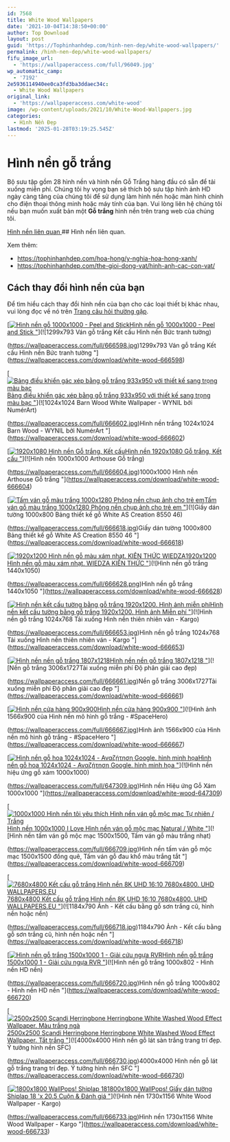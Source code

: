 ```yaml
---
id: 7568
title: White Wood Wallpapers
date: '2021-10-04T14:38:50+00:00'
author: Top Download
layout: post
guid: 'https://Tophinhanhdep.com/hinh-nen-dep/white-wood-wallpapers/'
permalink: /hinh-nen-dep/white-wood-wallpapers/
fifu_image_url:
  - 'https://wallpaperaccess.com/full/96049.jpg'
wp_automatic_camp:
  - '7192'
2e5936114940ee0ca3fd3ba3ddaec34c:
  - White Wood Wallpapers
original_link:
  - 'https://wallpaperaccess.com/white-wood'
image: /wp-content/uploads/2021/10/White-Wood-Wallpapers.jpg
categories:
  - Hình Nền Đẹp
lastmod: '2025-01-28T03:19:25.545Z'
---
```

# Hình nền gỗ trắng

Bộ sưu tập gồm 28 hình nền và hình nền Gỗ Trắng hàng đầu có sẵn để tải xuống miễn phí. Chúng tôi hy vọng bạn sẽ thích bộ sưu tập hình ảnh HD ngày càng tăng của chúng tôi để sử dụng làm hình nền hoặc màn hình chính cho điện thoại thông minh hoặc máy tính của bạn. Vui lòng liên hệ chúng tôi nếu bạn muốn xuất bản một **Gỗ trắng** hình nền trên trang web của chúng tôi.

[Hình nền liên quan ](#related) ## Hình nền liên quan.

   
 Xem thêm:

   
- <https://tophinhanhdep.com/hoa-hong/y-nghia-hoa-hong-xanh/>
- <https://tophinhanhdep.com/the-gioi-dong-vat/hinh-anh-cac-con-vat/>

## Cách thay đổi hình nền của bạn

Để tìm hiểu cách thay đổi hình nền của bạn cho các loại thiết bị khác nhau, vui lòng đọc về nó trên [Trang câu hỏi thường gặp](https://tophinhanhdep.com/faq/).

  
[[![Hình nền gỗ 1000x1000 - Peel and Stick](https://wallpaperaccess.com/full/96049.jpg)Hình nền gỗ 1000x1000 - Peel and Stick "](https://wallpaperaccess.com/download/white-wood-96049)](![1299x793 Ván gỗ trắng Kết cấu Hình nền Bức tranh tường)

(https://wallpaperaccess.com/full/666598.jpg)1299x793 Ván gỗ trắng Kết cấu Hình nền Bức tranh tường "](https://wallpaperaccess.com/download/white-wood-666598)

[[![Bảng điều khiển gác xép bằng gỗ trắng 933x950 với thiết kế sang trọng màu bạc](https://wallpaperaccess.com/full/666599.jpg)Bảng điều khiển gác xép bằng gỗ trắng 933x950 với thiết kế sang trọng màu bạc "](https://wallpaperaccess.com/download/white-wood-666599)](![1024x1024 Barn Wood White Wallpaper - WYNIL bởi NumérArt)

(https://wallpaperaccess.com/full/666602.jpg)Hình nền trắng 1024x1024 Barn Wood - WYNIL bởi NumérArt "](https://wallpaperaccess.com/download/white-wood-666602)

[[![1920x1080 Hình nền Gỗ trắng, Kết cấu](https://wallpaperaccess.com/full/666603.jpg)Hình nền 1920x1080 Gỗ trắng, Kết cấu "](https://wallpaperaccess.com/download/white-wood-666603)](![Hình nền 1000x1000 Arthouse Gỗ trắng)

(https://wallpaperaccess.com/full/666604.jpg)1000x1000 Hình nền Arthouse Gỗ trắng "](https://wallpaperaccess.com/download/white-wood-666604)

[[![Tấm ván gỗ màu trắng 1000x1280 Phông nền chụp ảnh cho trẻ em](https://wallpaperaccess.com/full/666609.jpg)Tấm ván gỗ màu trắng 1000x1280 Phông nền chụp ảnh cho trẻ em "](https://wallpaperaccess.com/download/white-wood-666609)](![Giấy dán tường 1000x800 Bảng thiết kế gỗ White AS Creation 8550 46)

(https://wallpaperaccess.com/full/666618.jpg)Giấy dán tường 1000x800 Bảng thiết kế gỗ White AS Creation 8550 46 "](https://wallpaperaccess.com/download/white-wood-666618)

[[![1920x1200 Hình nền gỗ màu xám nhạt.  KIẾN THỨC WIEDZA](https://wallpaperaccess.com/full/666625.jpg)1920x1200 Hình nền gỗ màu xám nhạt. WIEDZA KIẾN THỨC "](https://wallpaperaccess.com/download/white-wood-666625)](![Hình nền gỗ trắng 1440x1050)

(https://wallpaperaccess.com/full/666628.png)Hình nền gỗ trắng 1440x1050 "](https://wallpaperaccess.com/download/white-wood-666628)

[[![Hình nền kết cấu tường bằng gỗ trắng 1920x1200.  Hình ảnh miễn phí](https://wallpaperaccess.com/full/666645.jpg)Hình nền kết cấu tường bằng gỗ trắng 1920x1200. Hình ảnh Miễn phí "](https://wallpaperaccess.com/download/white-wood-666645)](![Hình nền gỗ trắng 1024x768 Tải xuống Hình nền thiên nhiên ván - Kargo)

(https://wallpaperaccess.com/full/666653.jpg)Hình nền gỗ trắng 1024x768 Tải xuống Hình nền thiên nhiên ván - Kargo "](https://wallpaperaccess.com/download/white-wood-666653)

[[![Hình nền nền gỗ trắng 1807x1218](https://wallpaperaccess.com/full/666656.jpg)Hình nền nền gỗ trắng 1807x1218 "](https://wallpaperaccess.com/download/white-wood-666656)](![Nền gỗ trắng 3006x1727Tải xuống miễn phí Độ phân giải cao đẹp)

(https://wallpaperaccess.com/full/666661.jpg)Nền gỗ trắng 3006x1727Tải xuống miễn phí Độ phân giải cao đẹp "](https://wallpaperaccess.com/download/white-wood-666661)

[[![Hình nền cửa hàng 900x900](https://wallpaperaccess.com/full/666665.jpg)Hình nền cửa hàng 900x900 "](https://wallpaperaccess.com/download/white-wood-666665)](![Hình ảnh 1566x900 của Hình nền mô hình gỗ trắng - #SpaceHero)

(https://wallpaperaccess.com/full/666667.jpg)Hình ảnh 1566x900 của Hình nền mô hình gỗ trắng - #SpaceHero "](https://wallpaperaccess.com/download/white-wood-666667)

[[![Hình nền gỗ hoa 1024x1024 - Αναζήτηση Google.  hình minh họa](https://wallpaperaccess.com/full/666705.jpg)Hình nền gỗ hoa 1024x1024 - Αναζήτηση Google. hình minh họa "](https://wallpaperaccess.com/download/white-wood-666705)](![Hình nền hiệu ứng gỗ xám 1000x1000)

(https://wallpaperaccess.com/full/647309.jpg)Hình nền Hiệu ứng Gỗ Xám 1000x1000 "](https://wallpaperaccess.com/download/white-wood-647309)

[[![1000x1000 Hình nền tôi yêu thích Hình nền ván gỗ mộc mạc Tự nhiên / Trắng](https://wallpaperaccess.com/full/666707.jpg)Hình nền 1000x1000 I Love Hình nền ván gỗ mộc mạc Natural / White "](https://wallpaperaccess.com/download/white-wood-666707)](![Hình nền tấm ván gỗ mộc mạc 1500x1500, Tấm ván gỗ màu trắng nhạt)

(https://wallpaperaccess.com/full/666709.jpg)Hình nền tấm ván gỗ mộc mạc 1500x1500 đồng quê, Tấm ván gỗ đau khổ màu trắng tắt "](https://wallpaperaccess.com/download/white-wood-666709)

[[![7680x4800 Kết cấu gỗ trắng Hình nền 8K UHD 16:10 7680x4800.  UHD WALLPAPERS.EU](https://wallpaperaccess.com/full/666711.jpg)7680x4800 Kết cấu gỗ trắng Hình nền 8K UHD 16:10 7680x4800. UHD WALLPAPERS.EU "](https://wallpaperaccess.com/download/white-wood-666711)](![1184x790 Ảnh - Kết cấu bằng gỗ sơn trắng cũ, hình nền hoặc nền)

(https://wallpaperaccess.com/full/666718.jpg)1184x790 Ảnh - Kết cấu bằng gỗ sơn trắng cũ, hình nền hoặc nền "](https://wallpaperaccess.com/download/white-wood-666718)

[[![Hình nền gỗ trắng 1500x1000 1 - Giải cứu ngựa RVR](https://wallpaperaccess.com/full/666719.jpg)Hình nền gỗ trắng 1500x1000 1 - Giải cứu ngựa RVR "](https://wallpaperaccess.com/download/white-wood-666719)](![Hình nền gỗ trắng 1000x802 - Hình nền HD nền)

(https://wallpaperaccess.com/full/666720.jpg)Hình nền gỗ trắng 1000x802 - Hình nền HD nền "](https://wallpaperaccess.com/download/white-wood-666720)

[[![2500x2500 Scandi Herringbone Herringbone White Washed Wood Effect Wallpaper.  Màu trắng ngà](https://wallpaperaccess.com/full/666723.jpg)2500x2500 Scandi Herringbone Herringbone White Washed Wood Effect Wallpaper. Tắt trắng "](https://wallpaperaccess.com/download/white-wood-666723)](![4000x4000 Hình nền gỗ lát sàn trắng trang trí đẹp.  Ý tưởng hình nền SFC)

(https://wallpaperaccess.com/full/666730.jpg)4000x4000 Hình nền gỗ lát gỗ trắng trang trí đẹp. Ý tưởng hình nền SFC "](https://wallpaperaccess.com/download/white-wood-666730)

[[![1800x1800 WallPops!  Shiplap 18](https://wallpaperaccess.com/full/666731.jpg)1800x1800 WallPops! Giấy dán tường Shiplap 18 'x 20.5 Cuộn &amp; Đánh giá "](https://wallpaperaccess.com/download/white-wood-666731)](![Hình nền 1730x1156 White Wood Wallpaper - Kargo)

(https://wallpaperaccess.com/full/666733.jpg)Hình nền 1730x1156 White Wood Wallpaper - Kargo "](https://wallpaperaccess.com/download/white-wood-666733)
